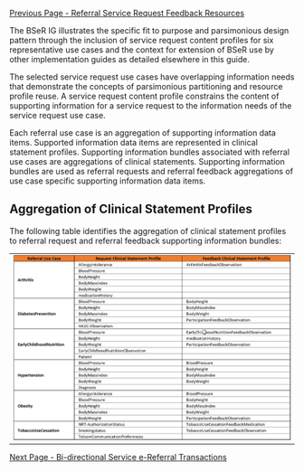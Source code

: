 [Previous Page - Referral Service Request Feedback Resources](ReferralServiceRequestFeedbackResources.html)

The BSeR IG illustrates the specific fit to purpose and parsimonious design pattern through the inclusion of service request content profiles for six representative use cases and the context for extension of BSeR use by other implementation guides as detailed elsewhere in this guide. 

The selected service request use cases have overlapping information needs that demonstrate the concepts of parsimonious partitioning and resource profile reuse. A service request content profile constrains the content of supporting information for a service request to the information needs of the service request use case.

Each referral use case is an aggregation of supporting information data items. Supported information data items are represented in clinical statement profiles. Supporting information bundles associated with referral use cases are aggregations of clinical statements. Supporting information bundles are used as referral requests and referral feedback aggregations of use case specific supporting information data items.

## Aggregation of Clinical Statement Profiles

The following table identifies the aggregation of clinical statement profiles to referral request and referral feedback supporting information bundles:

<center>
	<table><tr><td><img src="Supporting Information Bundles.png" style="width:100%;"/></td></tr></table>
	</center>


[Next Page - Bi-directional Service e-Referral Transactions](Bi-directionalServicee-ReferralTransactions.html)